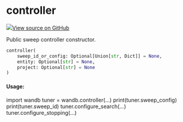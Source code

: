 # controller



[![](https://www.tensorflow.org/images/GitHub-Mark-32px.png)View source on GitHub](https://www.github.com/wandb/client/tree/v0.12.1/wandb/sdk/wandb_sweep.py#L97-L118)



Public sweep controller constructor.

```python
controller(
    sweep_id_or_config: Optional[Union[str, Dict]] = None,
    entity: Optional[str] = None,
    project: Optional[str] = None
)
```





#### Usage:

import wandb
tuner = wandb.controller(...)
print(tuner.sweep_config)
print(tuner.sweep_id)
tuner.configure_search(...)
tuner.configure_stopping(...)
